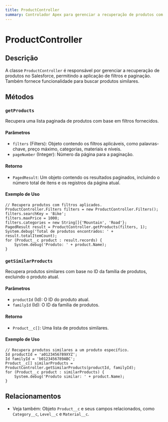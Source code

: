 ```yaml
---
title: ProductController
summary: Controlador Apex para gerenciar a recuperação de produtos com filtros e paginação.
---
```


# ProductController

## Descrição
A classe `ProductController` é responsável por gerenciar a recuperação de produtos no Salesforce, permitindo a aplicação de filtros e paginação. Também fornece funcionalidade para buscar produtos similares.

## Métodos

### `getProducts`
Recupera uma lista paginada de produtos com base em filtros fornecidos.

#### Parâmetros
- `filters` (Filters): Objeto contendo os filtros aplicáveis, como palavras-chave, preço máximo, categorias, materiais e níveis.
- `pageNumber` (Integer): Número da página para a paginação.

#### Retorno
- `PagedResult`: Um objeto contendo os resultados paginados, incluindo o número total de itens e os registros da página atual.

#### Exemplo de Uso
```apex
// Recupera produtos com filtros aplicados.
ProductController.Filters filters = new ProductController.Filters();
filters.searchKey = 'Bike';
filters.maxPrice = 1000;
filters.categories = new String[]{'Mountain', 'Road'};
PagedResult result = ProductController.getProducts(filters, 1);
System.debug('Total de produtos encontrados: ' + result.totalItemCount);
for (Product__c product : result.records) {
    System.debug('Produto: ' + product.Name);
}
```

### `getSimilarProducts`
Recupera produtos similares com base no ID da família de produtos, excluindo o produto atual.

#### Parâmetros
- `productId` (Id): O ID do produto atual.
- `familyId` (Id): O ID da família de produtos.

#### Retorno
- `Product__c[]`: Uma lista de produtos similares.

#### Exemplo de Uso
```apex
// Recupera produtos similares a um produto específico.
Id productId = 'a0123456789XYZ';
Id familyId = 'b0123456789ABC';
Product__c[] similarProducts = ProductController.getSimilarProducts(productId, familyId);
for (Product__c product : similarProducts) {
    System.debug('Produto similar: ' + product.Name);
}
```

## Relacionamentos

- Veja também: Objeto `Product__c` e seus campos relacionados, como `Category__c`, `Level__c` e `Material__c`.